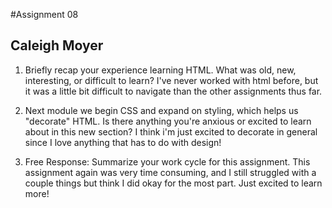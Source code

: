 #Assignment 08
## Caleigh Moyer

1. Briefly recap your experience learning HTML. What was old, new, interesting, or difficult to learn?
I've never worked with html before, but it was a little bit difficult to navigate than the other assignments thus far.

2. Next module we begin CSS and expand on styling, which helps us "decorate" HTML. Is there anything you're anxious or excited to learn about in this new section?
I think i'm just excited to decorate in general since I love anything that has to do with design!

3. Free Response: Summarize your work cycle for this assignment.
This assignment again was very time consuming, and I still struggled with a couple things but think I did okay for the most part. Just excited to learn more!
